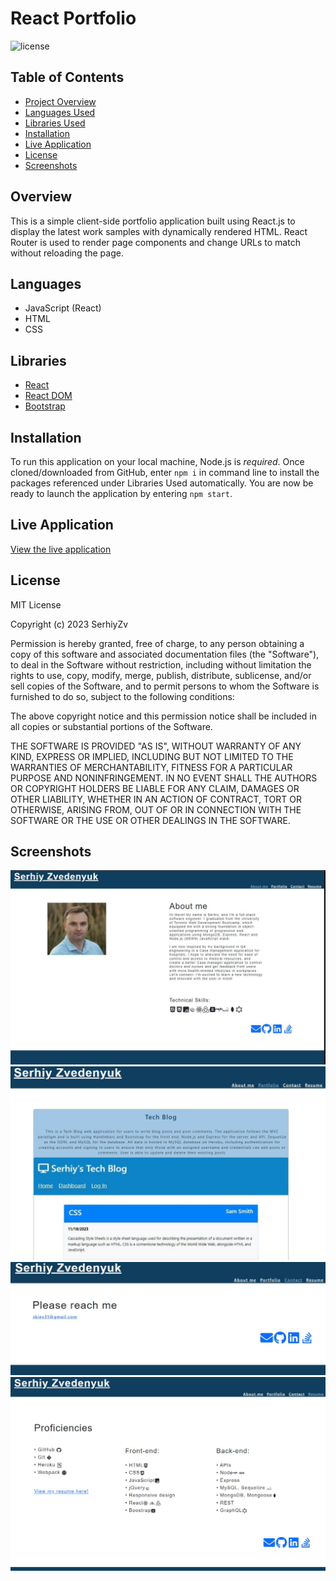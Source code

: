 # React Portfolio

![license](https://img.shields.io/static/v1?label=license&message=MIT&color=brightgreen)

## Table of Contents

* [Project Overview](#Overview)
* [Languages Used](#Languages)
* [Libraries Used](#Libraries)
* [Installation](#Installation)
* [Live Application](#live-application)
* [License](#License)
* [Screenshots](#Screenshots)

## Overview

This is a simple client-side portfolio application built using React.js to display the latest work samples with dynamically rendered HTML.  React Router is used to render page components and change URLs to match without reloading the page.

## Languages

* JavaScript (React)
* HTML
* CSS

## Libraries

* [React](https://www.npmjs.com/package/react)
* [React DOM](https://www.npmjs.com/package/react-router-dom)
* [Bootstrap](https://www.npmjs.com/package/bootstrap)

## Installation

To run this application on your local machine, Node.js is _required_. Once cloned/downloaded from GitHub, enter ```npm i``` in command line to install the packages referenced under Libraries Used automatically. You are now be ready to launch the application by entering ```npm start```.

## Live Application

[View the live application](https://serhiyzv.github.io/React-portfolio/)

## License

MIT License

Copyright (c) 2023 SerhiyZv

Permission is hereby granted, free of charge, to any person obtaining a copy of this software and associated documentation files (the "Software"), to deal in the Software without restriction, including without limitation the rights to use, copy, modify, merge, publish, distribute, sublicense, and/or sell copies of the Software, and to permit persons to whom the Software is furnished to do so, subject to the following conditions:

The above copyright notice and this permission notice shall be included in all copies or substantial portions of the Software.

THE SOFTWARE IS PROVIDED "AS IS", WITHOUT WARRANTY OF ANY KIND, EXPRESS OR IMPLIED, INCLUDING BUT NOT LIMITED TO THE WARRANTIES OF MERCHANTABILITY, FITNESS FOR A PARTICULAR PURPOSE AND NONINFRINGEMENT. IN NO EVENT SHALL THE AUTHORS OR COPYRIGHT HOLDERS BE LIABLE FOR ANY CLAIM, DAMAGES OR OTHER LIABILITY, WHETHER IN AN ACTION OF CONTRACT, TORT OR OTHERWISE, ARISING FROM, OUT OF OR IN CONNECTION WITH THE SOFTWARE OR THE USE OR OTHER DEALINGS IN THE SOFTWARE.

## Screenshots

![Screenshot01](./src/assets/img/Screenshot01.jpg)
![Screenshot02](./src/assets/img/Screenshot02.jpg)
![Screenshot03](./src/assets/img/Screenshot03.jpg)
![Screenshot04](./src/assets/img/Screenshot04.jpg)